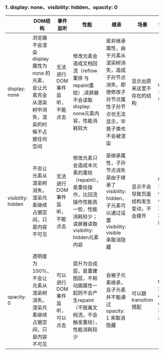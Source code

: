 ### 1. display: none、visibility: hidden、opacity: 0
||DOM结构|事件监听|性能|继承|场景|transition|
|--|--|--|--|--|--|--|
|display: none|浏览器不会渲染 display 属性为 none 的元素，会让元素完全从渲染树中消失，渲染的时候不占据任何空间|无法进行 DOM 事件监听，不能点击|修改元素会造成文档回流（reflow重排 与 repaint重绘）,读屏器不会读取display: none元素内容，性能消耗较大|是非继承属性，由于元素从渲染树消失，造成子孙节点消失，即使修改子孙节点属性子孙节点也无法显示，毕竟子类也不会被渲染|显示出原来这里不存在的结构|transition 不支持 display|
|visibility: hidden|不会让元素从渲染树消失，渲染元素继续占据空间，只是内容不可见|无法进行 DOM 事件监听，不能点击|修改元素只会造成本元素的重绘（repaint），是重绘操作，比回流操作性能高一些，性能消耗较少；读屏器读取visibility: hidden元素内容|是继承属性，子孙节点消失是由于继承了visibility: hidden，子元素可以通过设置 visibility: visible 来取消隐藏|显示不会导致页面结构发生变动，不会撑开|transition 支持 visibility，visible  会立即显示，隐藏时会延时|
|opacity: 0|透明度为 100%，不会让元素从渲染树消失，渲染元素继续占据空间，只是内容不可见|可以进行 DOM 事件监听，可以点击|提升为合成层，是重建图层，不和动画属性一起则不会产生repaint（不脱离文档流，不会触发重绘），性能消耗较少|会被子元素继承，且子元素并不能通过 opacity: 1 来取消隐藏|可以跟transition搭配|transition 支持 opacity，opacity 可以延时显示和隐藏|